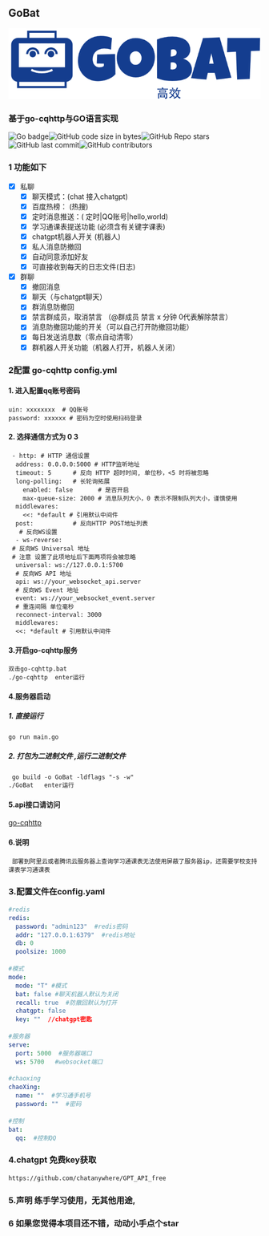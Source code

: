 ## GoBat

![](config/img_1.png)

### 基于go-cqhttp与GO语言实现

<img src="https://img.shields.io/badge/Go-00ADD8?style=for-the-badge&logo=go&logoColor=white" alt="Go badge"><img alt="GitHub code size in bytes" src="https://img.shields.io/github/languages/code-size/Xiaoxusheng/Go-Bat"><img alt="GitHub Repo stars" src="https://img.shields.io/github/stars/Xiaoxusheng/Go-Bat"><img alt="GitHub last commit" src="https://img.shields.io/github/last-commit/Xiaoxusheng/Go-Bat"><img alt="GitHub contributors" src="https://img.shields.io/github/contributors/Xiaoxusheng/Go-Bat">

### 1 功能如下

- [x] 私聊
    - [x] 聊天模式：(chat 接入chatgpt)
    - [x] 百度热榜： (热搜)
    - [x] 定时消息推送：( 定时|QQ账号|hello,world)
    - [x] 学习通课表提送功能 (必须含有关键字课表)
    - [x] chatgpt机器人开关 (机器人)
    - [x] 私人消息防撤回 
    - [x] 自动同意添加好友
    - [x] 可直接收到每天的日志文件(日志)
- [x] 群聊
    - [x] 撤回消息
    - [x] 聊天（与chatgpt聊天）
    - [x] 群消息防撤回
    - [x] 禁言群成员，取消禁言 （@群成员 禁言 x 分钟 0代表解除禁言）
    - [x] 消息防撤回功能的开关（可以自己打开防撤回功能）
    - [x] 每日发送消息数（零点自动清零）
    - [x] 群机器人开关功能（机器人打开，机器人关闭）

### 2配置 go-cqhttp config.yml

#### 1. 进入配置qq账号密码

    uin: xxxxxxxx  # QQ账号
    password: xxxxxx # 密码为空时使用扫码登录

#### 2. 选择通信方式为 0 3

     - http: # HTTP 通信设置
      address: 0.0.0.0:5000 # HTTP监听地址
      timeout: 5      # 反向 HTTP 超时时间, 单位秒，<5 时将被忽略
      long-polling:   # 长轮询拓展
        enabled: false       # 是否开启
        max-queue-size: 2000 # 消息队列大小，0 表示不限制队列大小，谨慎使用
      middlewares:
        <<: *default # 引用默认中间件
      post:           # 反向HTTP POST地址列表
       # 反向WS设置
      - ws-reverse:
     # 反向WS Universal 地址
     # 注意 设置了此项地址后下面两项将会被忽略
      universal: ws://127.0.0.1:5700
      # 反向WS API 地址
      api: ws://your_websocket_api.server
      # 反向WS Event 地址
      event: ws://your_websocket_event.server
      # 重连间隔 单位毫秒
      reconnect-interval: 3000
      middlewares:
      <<: *default # 引用默认中间件

#### 3.开启go-cqhttp服务

    双击go-cqhttp.bat
    ./go-cqhttp  enter运行

#### 4.服务器启动

##### 1. 直接运行

```txt
go run main.go 
```

##### 2. 打包为二进制文件 ,运行二进制文件

```txt
 go build -o GoBat -ldflags "-s -w"
./GoBat   enter运行
```

#### 5.api接口请访问

[go-cqhttp](https://docs.go-cqhttp.org/)


#### 6.说明

     部署到阿里云或者腾讯云服务器上查询学习通课表无法使用屏蔽了服务器ip，还需要学校支持课表学习通课表

### 3.配置文件在config.yaml

```yaml
#redis
redis:
  password: "admin123"  #redis密码
  addr: "127.0.0.1:6379"  #redis地址
  db: 0
  poolsize: 1000

#模式
mode:
  mode: "T" #模式
  bat: false #聊天机器人默认为关闭
  recall: true  #防撤回默认为打开
  chatgpt: false
  key: ""  //chatgpt密匙

#服务器
serve:
  port: 5000  #服务器端口
  ws: 5700   #websocket端口

#chaoxing
chaoXing:
  name: ""  #学习通手机号
  password: ""  #密码

#控制
bat:
  qq:  #控制QQ
```

### 4.chatgpt 免费key获取

```txt
https://github.com/chatanywhere/GPT_API_free
```


### 5.声明 练手学习使用，无其他用途,

### 6 如果您觉得本项目还不错，动动小手点个star